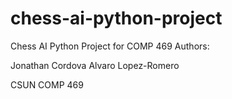 # chess-ai-python-project
Chess AI Python Project for COMP 469
Authors:

Jonathan Cordova
Alvaro Lopez-Romero

CSUN COMP 469
